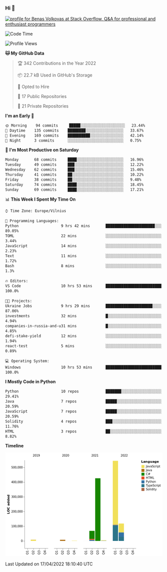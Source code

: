 ### Hi 👋
<a href="https://stackoverflow.com/users/14954249/benas-volkovas"><img src="https://stackoverflow.com/users/flair/14954249.png?theme=dark" width="208" height="58" alt="profile for Benas Volkovas at Stack Overflow, Q&amp;A for professional and enthusiast programmers" title="profile for Benas Volkovas at Stack Overflow, Q&amp;A for professional and enthusiast programmers"></a>

<!--START_SECTION:waka-->
![Code Time](http://img.shields.io/badge/Code%20Time-662%20hrs%2010%20mins-blue)

![Profile Views](http://img.shields.io/badge/Profile%20Views-0-blue)

**🐱 My GitHub Data** 

> 🏆 342 Contributions in the Year 2022
 > 
> 📦 22.7 kB Used in GitHub's Storage 
 > 
> 💼 Opted to Hire
 > 
> 📜 17 Public Repositories 
 > 
> 🔑 21 Private Repositories  
 > 
**I'm an Early 🐤** 

```text
🌞 Morning    94 commits     █████░░░░░░░░░░░░░░░░░░░░   23.44% 
🌆 Daytime    135 commits    ████████░░░░░░░░░░░░░░░░░   33.67% 
🌃 Evening    169 commits    ██████████░░░░░░░░░░░░░░░   42.14% 
🌙 Night      3 commits      ░░░░░░░░░░░░░░░░░░░░░░░░░   0.75%

```
📅 **I'm Most Productive on Saturday** 

```text
Monday       68 commits     ████░░░░░░░░░░░░░░░░░░░░░   16.96% 
Tuesday      49 commits     ███░░░░░░░░░░░░░░░░░░░░░░   12.22% 
Wednesday    62 commits     ███░░░░░░░░░░░░░░░░░░░░░░   15.46% 
Thursday     41 commits     ██░░░░░░░░░░░░░░░░░░░░░░░   10.22% 
Friday       38 commits     ██░░░░░░░░░░░░░░░░░░░░░░░   9.48% 
Saturday     74 commits     ████░░░░░░░░░░░░░░░░░░░░░   18.45% 
Sunday       69 commits     ████░░░░░░░░░░░░░░░░░░░░░   17.21%

```


📊 **This Week I Spent My Time On** 

```text
⌚︎ Time Zone: Europe/Vilnius

💬 Programming Languages: 
Python                   9 hrs 42 mins       ██████████████████████░░░   89.05% 
TOML                     22 mins             ░░░░░░░░░░░░░░░░░░░░░░░░░   3.44% 
JavaScript               14 mins             ░░░░░░░░░░░░░░░░░░░░░░░░░   2.23% 
Text                     11 mins             ░░░░░░░░░░░░░░░░░░░░░░░░░   1.72% 
Bash                     8 mins              ░░░░░░░░░░░░░░░░░░░░░░░░░   1.3%

🔥 Editors: 
VS Code                  10 hrs 53 mins      █████████████████████████   100.0%

🐱‍💻 Projects: 
Ukraine Jobs             9 hrs 29 mins       █████████████████████░░░░   87.06% 
investments              32 mins             █░░░░░░░░░░░░░░░░░░░░░░░░   4.94% 
companies-in-russia-and-u31 mins             █░░░░░░░░░░░░░░░░░░░░░░░░   4.85% 
defi-stake-yield         12 mins             ░░░░░░░░░░░░░░░░░░░░░░░░░   1.94% 
react-test               5 mins              ░░░░░░░░░░░░░░░░░░░░░░░░░   0.89%

💻 Operating System: 
Windows                  10 hrs 53 mins      █████████████████████████   100.0%

```

**I Mostly Code in Python** 

```text
Python                   10 repos            ███████░░░░░░░░░░░░░░░░░░   29.41% 
Java                     7 repos             █████░░░░░░░░░░░░░░░░░░░░   20.59% 
JavaScript               7 repos             █████░░░░░░░░░░░░░░░░░░░░   20.59% 
Solidity                 4 repos             ███░░░░░░░░░░░░░░░░░░░░░░   11.76% 
HTML                     3 repos             ██░░░░░░░░░░░░░░░░░░░░░░░   8.82%

```


**Timeline**

![Chart not found](https://raw.githubusercontent.com/BenasVolkovas/BenasVolkovas/main/charts/bar_graph.png) 


 Last Updated on 17/04/2022 18:10:40 UTC
<!--END_SECTION:waka-->
